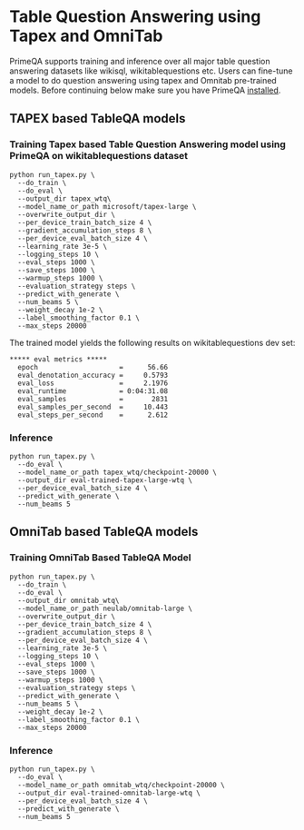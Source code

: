 # Table Question Answering using Tapex and OmniTab
PrimeQA supports training and inference over all major table question answering datasets like wikisql, wikitablequestions etc.
Users can fine-tune a model to do question answering using tapex and Omnitab pre-trained models.
Before continuing below make sure you have PrimeQA [installed](https://primeqa.github.io/primeqa/installation.html).


## TAPEX based TableQA models
### Training Tapex based Table Question Answering model using PrimeQA on wikitablequestions dataset

```
python run_tapex.py \
  --do_train \
  --do_eval \
  --output_dir tapex_wtq\
  --model_name_or_path microsoft/tapex-large \
  --overwrite_output_dir \
  --per_device_train_batch_size 4 \
  --gradient_accumulation_steps 8 \
  --per_device_eval_batch_size 4 \
  --learning_rate 3e-5 \
  --logging_steps 10 \
  --eval_steps 1000 \
  --save_steps 1000 \
  --warmup_steps 1000 \
  --evaluation_strategy steps \
  --predict_with_generate \
  --num_beams 5 \
  --weight_decay 1e-2 \
  --label_smoothing_factor 0.1 \
  --max_steps 20000 

```
The trained model yields the following results on wikitablequestions dev set:
```
***** eval metrics *****
  epoch                    =      56.66
  eval_denotation_accuracy =     0.5793
  eval_loss                =     2.1976
  eval_runtime             = 0:04:31.08
  eval_samples             =       2831
  eval_samples_per_second  =     10.443
  eval_steps_per_second    =      2.612
```

### Inference

```
python run_tapex.py \
  --do_eval \
  --model_name_or_path tapex_wtq/checkpoint-20000 \
  --output_dir eval-trained-tapex-large-wtq \
  --per_device_eval_batch_size 4 \
  --predict_with_generate \
  --num_beams 5

```

## OmniTab based TableQA models

### Training OmniTab Based TableQA Model

```
python run_tapex.py \
  --do_train \
  --do_eval \
  --output_dir omnitab_wtq\
  --model_name_or_path neulab/omnitab-large \
  --overwrite_output_dir \
  --per_device_train_batch_size 4 \
  --gradient_accumulation_steps 8 \
  --per_device_eval_batch_size 4 \
  --learning_rate 3e-5 \
  --logging_steps 10 \
  --eval_steps 1000 \
  --save_steps 1000 \
  --warmup_steps 1000 \
  --evaluation_strategy steps \
  --predict_with_generate \
  --num_beams 5 \
  --weight_decay 1e-2 \
  --label_smoothing_factor 0.1 \
  --max_steps 20000
```

### Inference

```
python run_tapex.py \
  --do_eval \
  --model_name_or_path omnitab_wtq/checkpoint-20000 \
  --output_dir eval-trained-omnitab-large-wtq \
  --per_device_eval_batch_size 4 \
  --predict_with_generate \
  --num_beams 5
```